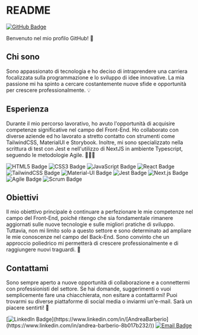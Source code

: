 # README

[![GitHub Badge](https://img.shields.io/badge/GitHub-AndreaBarberio-000?style=flat&logo=github)](https://github.com/AndreaBarberio)

Benvenuto nel mio profilo GitHub! 🌟

## Chi sono

Sono appassionato di tecnologia e ho deciso di intraprendere una carriera focalizzata sulla programmazione e lo sviluppo di idee innovative. La mia passione mi ha spinto a cercare costantemente nuove sfide e opportunità per crescere professionalmente. 💡

## Esperienza

Durante il mio percorso lavorativo, ho avuto l'opportunità di acquisire competenze significative nel campo del Front-End. Ho collaborato con diverse aziende ed ho lavorato a stretto contatto con strumenti come TailwindCSS, MaterialUI e Storybook. Inoltre, mi sono specializzato nella scrittura di test con Jest e nell'utilizzo di NextJS in ambiente Typescript, seguendo le metodologie Agile. 🏃🏻‍♂️

![HTML5 Badge](https://img.shields.io/badge/-HTML5-E34F26?style=flat&logo=html5&logoColor=ffffff) ![CSS3 Badge](https://img.shields.io/badge/-CSS3-1572B6?style=flat&logo=css3&logoColor=ffffff) ![JavaScript Badge](https://img.shields.io/badge/-JavaScript-F7DF1E?style=flat&logo=javascript&logoColor=000000) ![React Badge](https://img.shields.io/badge/-React-61DAFB?style=flat&logo=react&logoColor=000000) ![TailwindCSS Badge](https://img.shields.io/badge/-TailwindCSS-38B2AC?style=flat&logo=tailwind-css&logoColor=ffffff) ![Material-UI Badge](https://img.shields.io/badge/-Material--UI-0081CB?style=flat&logo=material-ui&logoColor=ffffff) ![Jest Badge](https://img.shields.io/badge/-Jest-C21325?style=flat&logo=jest&logoColor=ffffff) ![Next.js Badge](https://img.shields.io/badge/-Next.js-000000?style=flat&logo=next.js&logoColor=ffffff) ![Agile Badge](https://img.shields.io/badge/-Agile-009639?style=flat&logo=agile&logoColor=ffffff) ![Scrum Badge](https://img.shields.io/badge/-Scrum-6DB33F?style=flat&logo=scrum&logoColor=ffffff)

## Obiettivi

Il mio obiettivo principale è continuare a perfezionare le mie competenze nel campo del Front-End, poiché ritengo che sia fondamentale rimanere aggiornati sulle nuove tecnologie e sulle migliori pratiche di sviluppo. Tuttavia, non mi limito solo a questo settore e sono determinato ad ampliare le mie conoscenze nel campo del Back-End. Sono convinto che un approccio poliedrico mi permetterà di crescere professionalmente e di raggiungere nuovi traguardi. 🚀

## Contattami

Sono sempre aperto a nuove opportunità di collaborazione e a connettermi con professionisti del settore. Se hai domande, suggerimenti o vuoi semplicemente fare una chiacchierata, non esitare a contattarmi! Puoi trovarmi su diverse piattaforme di social media o inviarmi un'e-mail. Sarà un piacere sentirti! 💌


[![LinkedIn Badge](https://img.shields.io/badge/LinkedIn-AndreaBarberio-0077B5?style=flat&logo=[linkedin](https://www.linkedin.com/in/andrea-barberio-8b017b232/))](https://www.linkedin.com/in/[AndreaBarberio](https://www.linkedin.com/in/andrea-barberio-8b017b232/))
[![Email Badge](https://img.shields.io/badge/Email-andrea.barberio97@gmail.com-0077B5?style=flat&logo=gmail)](mailto:andrea.barberio97@gmail.com)
